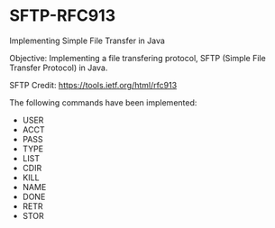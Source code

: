 # SFTP-RFC913
Implementing Simple File Transfer in Java

Objective: Implementing a file transfering protocol, SFTP (Simple File Transfer Protocol) in Java.

SFTP Credit: https://tools.ietf.org/html/rfc913

The following commands have been implemented:
* USER
* ACCT
* PASS
* TYPE
* LIST
* CDIR
* KILL
* NAME
* DONE
* RETR
* STOR
